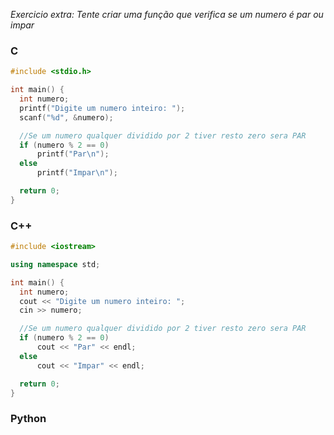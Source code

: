 _Exercicio extra: Tente criar uma função que verifica se um numero é par ou impar_

### C
```c
#include <stdio.h>

int main() {
  int numero;
  printf("Digite um numero inteiro: ");
  scanf("%d", &numero);

  //Se um numero qualquer dividido por 2 tiver resto zero sera PAR  
  if (numero % 2 == 0)
      printf("Par\n");
  else
      printf("Impar\n");

  return 0;
}
```

### C++
```c++
#include <iostream>

using namespace std;

int main() {
  int numero;
  cout << "Digite um numero inteiro: ";
  cin >> numero;

  //Se um numero qualquer dividido por 2 tiver resto zero sera PAR  
  if (numero % 2 == 0)
      cout << "Par" << endl;
  else
      cout << "Impar" << endl;

  return 0;
}
```

### Python

